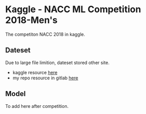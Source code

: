 # Kaggle - NACC ML Competition 2018-Men's

The competiton NACC 2018 in kaggle.

## Dateset

Due to large file limition, dateset stored other site.

 - kaggle resource [here](https://www.kaggle.com/c/mens-machine-learning-competition-2018/data)
 - my repo resource in gitlab [here](https://gitlab.com/zslucky/Google-Cloud-NCAA-ML-Competition-2018-Mens/tree/master)

## Model

To add here after competition.